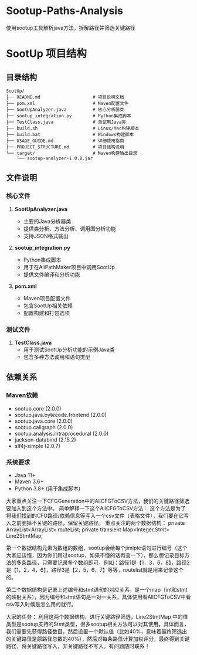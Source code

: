 # Sootup-Paths-Analysis
使用sootup工具解析java方法，拆解路径并筛选关键路径

# SootUp 项目结构

## 目录结构

```
SootUp/
├── README.md                    # 项目说明文档
├── pom.xml                      # Maven配置文件
├── SootUpAnalyzer.java          # 核心分析器类
├── sootup_integration.py        # Python集成脚本
├── TestClass.java               # 测试用Java类
├── build.sh                     # Linux/Mac构建脚本
├── build.bat                    # Windows构建脚本
├── USAGE_GUIDE.md               # 详细使用指南
├── PROJECT_STRUCTURE.md         # 项目结构说明
└── target/                      # Maven构建输出目录
    └── sootup-analyzer-1.0.0.jar
```

## 文件说明

### 核心文件

1. **SootUpAnalyzer.java**
   - 主要的Java分析器类
   - 提供类分析、方法分析、调用图分析功能
   - 支持JSON格式输出

2. **sootup_integration.py**
   - Python集成脚本
   - 用于在AliPathMaker项目中调用SootUp
   - 提供文件编译和分析功能

3. **pom.xml**
   - Maven项目配置文件
   - 包含SootUp相关依赖
   - 配置构建和打包选项

### 测试文件

1. **TestClass.java**
   - 用于测试SootUp分析功能的示例Java类
   - 包含多种方法调用和语句类型

## 依赖关系

### Maven依赖
- sootup.core (2.0.0)
- sootup.java.bytecode.frontend (2.0.0)
- sootup.java.core (2.0.0)
- sootup.callgraph (2.0.0)
- sootup.analysis.intraprocedural (2.0.0)
- jackson-databind (2.15.2)
- slf4j-simple (2.0.7)

### 系统要求
- Java 11+
- Maven 3.6+
- Python 3.8+ (用于集成脚本)

大家重点关注一下CFGGeneration中的AllCFGToCSV方法，我们的关键路径筛选要加入到这个方法中。
简单解释一下这个AllCFGToCSV方法：
这个方法是为了将我们找到的CFG路径/依赖信息等写入一个csv文件（表格文件），我们要在它写入之前删掉不关键的路径，保留关键路径。
重点关注的两个数据结构：
private ArrayList<ArrayList<Integer>> routeList;
private transient Map<Integer,Stmt> Line2StmtMap;

第一个数据结构元素为数组的数组，sootup会给每个jimlple语句进行编号（这个大家应该懂，因为你们用过sootup，如果不懂的话再查一下），那么想记录目标方法的多条路径，只需要记录多个数组即可，例如：路径1是【1，3，6，8】，路径2是【1，2，4，6】，路径3是【2，5，6，7】等等，routelist就是用来记录这个的。

第二个数据结构是记录上述编号和stmt语句的对应关系，是一个map（int和stmt的映射关系），因为编号和stmt语句是一对一关系，具体使用看AllCFGToCSV中看csv写入时候是怎么用的就行。

大家的任务：
利用这两个数据结构，进行关键路径筛选，Line2StmtMap 中的值类型是sootup支持的Stmt类型，很多sootup相关方法可以对其使用。具体而言，我们需要先获得路径数目，然后设置一个默认值（比如40%，意味着最终筛选出的关键路径是原路径总数的40%），然后对每条路径计算加权评分，最终得到关键路径，将关键路径写入，非关键路径不写入。有问题随时联系！

